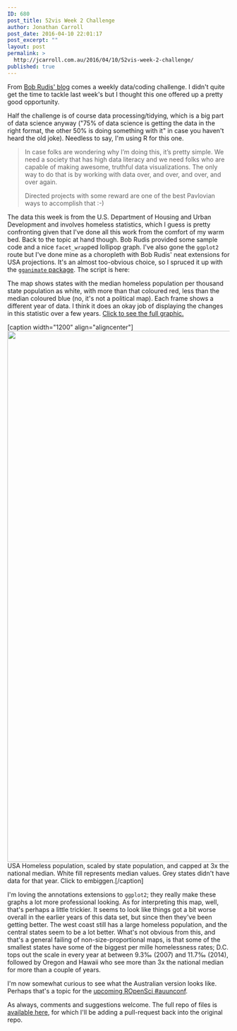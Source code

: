 ```yaml
---
ID: 680
post_title: 52vis Week 2 Challenge
author: Jonathan Carroll
post_date: 2016-04-10 22:01:17
post_excerpt: ""
layout: post
permalink: >
  http://jcarroll.com.au/2016/04/10/52vis-week-2-challenge/
published: true
---
```

From <a href="https://rud.is/b/2016/04/06/52vis-week-2-2016-week-14-honing-in-on-the-homeless/" target="_blank">Bob Rudis' blog</a> comes a weekly data/coding challenge. I didn't quite get the time to tackle last week's but I thought this one offered up a pretty good opportunity.

<!--more-->

Half the challenge is of course data processing/tidying, which is a big part of data science anyway ("75% of data science is getting the data in the right format, the other 50% is doing something with it" in case you haven't heard the old joke). Needless to say, I'm using R for this one.

<blockquote>
In case folks are wondering why I’m doing this, it’s pretty simple. We need a society that has high data literacy and we need folks who are capable of making awesome, truthful data visualizations. The only way to do that is by working with data over, and over, and over, and over again.

Directed projects with some reward are one of the best Pavlovian ways to accomplish that :-)
</blockquote>

The data this week is from the U.S. Department of Housing and Urban Development and involves homeless statistics, which I guess is pretty confronting given that I've done all this work from the comfort of my warm bed. Back to the topic at hand though. Bob Rudis provided some sample code and a nice <code>facet_wrap</code>ped lollipop graph. I've also gone the <code>ggplot2</code> route but I've done mine as a choropleth with Bob Rudis' neat extensions for USA projections. It's an almost too-obvious choice, so I spruced it up with the <a href="https://github.com/dgrtwo/gganimate" target="_blank"><code>gganimate</code> package</a>. The script is here:

<script src="https://gist.github.com/jonocarroll/6e158719d6d672027b267002a07735dd.js"></script>

The map shows states with the median homeless population per thousand state population as white, with more than that coloured red, less than the median coloured blue (no, it's not a political map). Each frame shows a different year of data. I think it does an okay job of displaying the changes in this statistic over a few years. <a href="https://raw.githubusercontent.com/jonocarroll/2016-14/master/jonocarroll/HomelessPopulation.gif" target="_blank">Click to see the full graphic.</a>

[caption width="1200" align="aligncenter"]<a href="https://raw.githubusercontent.com/jonocarroll/2016-14/master/jonocarroll/HomelessPopulation.gif"><img src="https://raw.githubusercontent.com/jonocarroll/2016-14/master/jonocarroll/HomelessPopulation_optim.gif" width="1600" height="1200" class /></a> USA Homeless population, scaled by state population, and capped at 3x the national median. White fill represents median values. Grey states didn't have data for that year. Click to embiggen.[/caption]

I'm loving the annotations extensions to <code>ggplot2</code>; they really make these graphs a lot more professional looking. As for interpreting this map, well, that's perhaps a little trickier. It seems to look like things got a bit worse overall in the earlier years of this data set, but since then they've been getting better. The west coast still has a large homeless population, and the central states seem to be a lot better. What's not obvious from this, and that's a general failing of non-size-proportional maps, is that some of the smallest states have some of the biggest per mille homelessness rates; D.C. tops out the scale in every year at between 9.3&permil; (2007) and 11.7&permil; (2014), followed by Oregon and Hawaii who see more than 3x the national median for more than a couple of years.

I'm now somewhat curious to see what the Australian version looks like. Perhaps that's a topic for the <a href="https://github.com/ropensci/auunconf" target="_blank">upcoming ROpenSci #auunconf</a>.

As always, comments and suggestions welcome. The full repo of files is <a href="https://github.com/jonocarroll/2016-14/tree/master/jonocarroll" target="_blank">available here</a>, for which I'll be adding a pull-request back into the original repo.